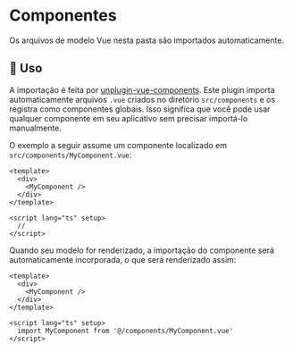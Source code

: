 # Componentes

Os arquivos de modelo Vue nesta pasta são importados automaticamente.

## 🚀 Uso

A importação é feita por [unplugin-vue-components](https://github.com/unplugin/unplugin-vue-components). Este plugin importa automaticamente arquivos `.vue` criados no diretório `src/components` e os registra como componentes globais. Isso significa que você pode usar qualquer componente em seu aplicativo sem precisar importá-lo manualmente.

O exemplo a seguir assume um componente localizado em `src/components/MyComponent.vue`:

```vue
<template>
  <div>
    <MyComponent />
  </div>
</template>

<script lang="ts" setup>
  //
</script>
```
Quando seu modelo for renderizado, a importação do componente será automaticamente incorporada, o que será renderizado assim:

```vue
<template>
  <div>
    <MyComponent />
  </div>
</template>

<script lang="ts" setup>
  import MyComponent from '@/components/MyComponent.vue'
</script>
```
